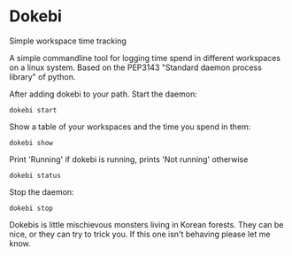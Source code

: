# Dokebi
Simple workspace time tracking

A simple commandline tool for logging time spend in different workspaces on a linux system. Based on the PEP3143 "Standard daemon process library" of python.

After adding dokebi to your path.
Start the daemon:
```
dokebi start
```
Show a table of your workspaces and the time you spend in them:
```
dokebi show
```
Print 'Running' if dokebi is running, prints 'Not running' otherwise
```
dokebi status
```
Stop the daemon:
```
dokebi stop
```

Dokebis is little mischievous monsters living in Korean forests. They can be nice, or they can try to trick you. If this one isn't behaving please let me know.
